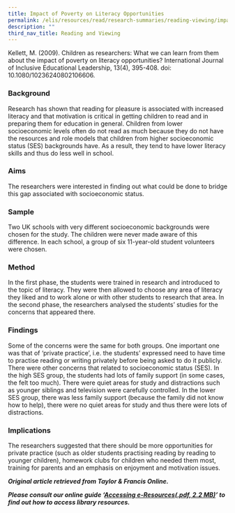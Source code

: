 ```yaml
---
title: Impact of Poverty on Literacy Opportunities
permalink: /elis/resources/read/research-summaries/reading-viewing/impact-of-poverty-on-literacy-opportunities/
description: ""
third_nav_title: Reading and Viewing
---
```

Kellett, M. (2009). Children as researchers: What we can learn from them about the impact of poverty on literacy opportunities? International Journal of Inclusive Educational Leadership, 13(4), 395-408. doi: 10.1080/10236240802106606.

### Background 
Research has shown that reading for pleasure is associated with increased literacy and that motivation is critical in getting children to read and in preparing them for education in general. Children from lower socioeconomic levels often do not read as much because they do not have the resources and role models that children from higher socioeconomic status (SES) backgrounds have. As a result, they tend to have lower literacy skills and thus do less well in school.  
  
### Aims
The researchers were interested in finding out what could be done to bridge this gap associated with socioeconomic status.  
  
### Sample
Two UK schools with very different socioeconomic backgrounds were chosen for the study. The children were never made aware of this difference. In each school, a group of six 11-year-old student volunteers were chosen.  
  
### Method
In the first phase, the students were trained in research and introduced to the topic of literacy. They were then allowed to choose any area of literacy they liked and to work alone or with other students to research that area. In the second phase, the researchers analysed the students’ studies for the concerns that appeared there.  
  
### Findings
Some of the concerns were the same for both groups. One important one was that of ‘private practice’, i.e. the students’ expressed need to have time to practise reading or writing privately before being asked to do it publicly. There were other concerns that related to socioeconomic status (SES). In the high SES group, the students had lots of family support (in some cases, the felt too much). There were quiet areas for study and distractions such as younger siblings and television were carefully controlled. In the lower SES group, there was less family support (because the family did not know how to help), there were no quiet areas for study and thus there were lots of distractions.  
  
### Implications
The researchers suggested that there should be more opportunities for private practice (such as older students practising reading by reading to younger children), homework clubs for children who needed them most, training for parents and an emphasis on enjoyment and motivation issues.  
  
_**Original article retrieved from Taylor & Francis Online.**_  

**_Please consult our online guide ‘[Accessing e-Resources(.pdf, 2.2 MB)](https://academyofsingaporeteachers-moe-edu-sg-admin.cwp.sg/elis/resources/read/research-summaries/reading-and-viewing/18e45074-6b1b-4ac7-811f-1a8da16c4f81 "Accessing e-Resources")’ to find out how to access library resources._**